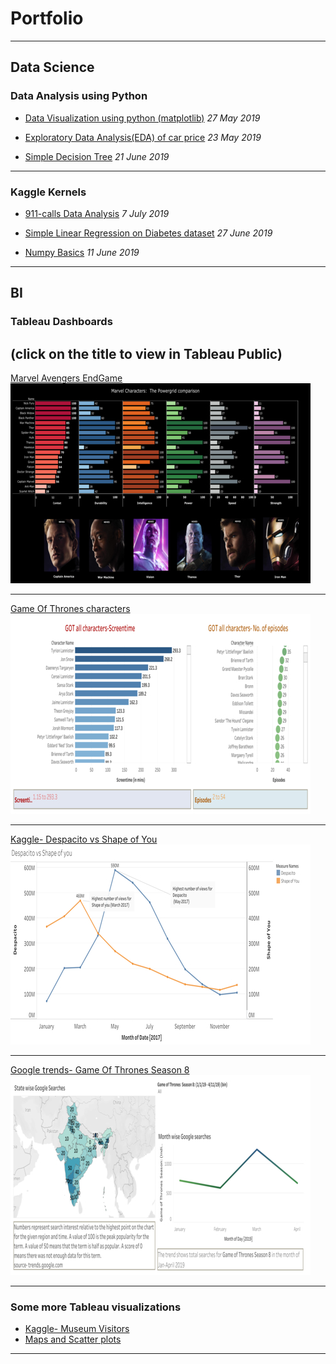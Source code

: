 # Portfolio

---

## Data Science


### Data Analysis using Python
- [Data Visualization using python (matplotlib)](https://github.com/beingshivam/Data_Analysis/blob/master/Data_visualization_in_python.ipynb) _27 May 2019_

- [Exploratory Data Analysis(EDA) of car price](https://github.com/beingshivam/Data_Analysis/blob/master/EDA_car_price.ipynb) _23 May 2019_


- [Simple Decision Tree](https://github.com/beingshivam/Data_Analysis/blob/master/ML_Simple_Decision_Tree_Model.ipynb) _21 June 2019_

---

### Kaggle Kernels
- [911-calls Data Analysis](https://www.kaggle.com/shivamahirao/911-calls)    _7 July 2019_

- [Simple Linear Regression on Diabetes dataset](https://www.kaggle.com/shivamahirao/diabetes-lr) _27 June 2019_

- [Numpy Basics](https://www.kaggle.com/shivamahirao/numpy-basics) _11 June 2019_


---
## BI

### Tableau Dashboards 
(click on the title to view in Tableau Public)
---
[Marvel Avengers EndGame](https://public.tableau.com/profile/shivamahirao#!/vizhome/Marvel-AvengersEndgame/Dashboard1)
<img src="images/Marvels.jpg?raw=true"/>

---
[Game Of Thrones characters](https://public.tableau.com/profile/shivamahirao#!/vizhome/GOTallcharactersAnalysis/Dashboard3)
<img src="images/GOT all characters.jpg?raw=true"/>

---
[Kaggle- Despacito vs Shape of You](https://public.tableau.com/profile/shivamahirao#!/vizhome/DespacitovsShapeofYouwhogotmoreviews/DespacitovsShapeofyou)
<img src="images/kaggle_Despacito.jpg?raw=true"/>

---
[Google trends- Game Of Thrones Season 8](https://public.tableau.com/profile/shivamahirao#!/vizhome/GameofthronesSeason8GoogleSearchesjan-april2019/GameofThrones)
<img src="images/GOT_trends.jpg?raw=true"/>

---

### Some more Tableau visualizations

- [Kaggle- Museum Visitors](https://public.tableau.com/profile/shivamahirao#!/vizhome/Kaggle-MuseumVisitorsDashboard/MusueumDashboard)
- [Maps and Scatter plots](https://public.tableau.com/profile/shivamahirao#!/vizhome/Dashboard-MapsandScatterplots_15544051999590/Dashboard1)


---


